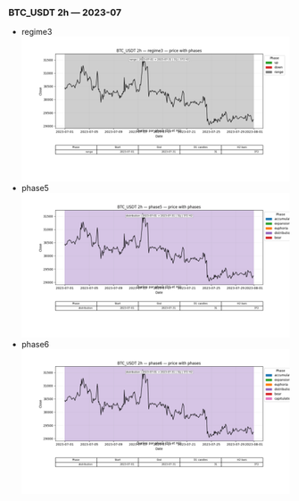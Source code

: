 ### BTC_USDT 2h — 2023-07

- regime3
![BTC_USDT_2h_regime3_2023-07_phase_price.png](outputs/fourier/phase_monthly/BTC_USDT/2h/2023/2023-07/BTC_USDT_2h_regime3_2023-07_phase_price.png)
- phase5
![BTC_USDT_2h_phase5_2023-07_phase_price.png](outputs/fourier/phase_monthly/BTC_USDT/2h/2023/2023-07/BTC_USDT_2h_phase5_2023-07_phase_price.png)
- phase6
![BTC_USDT_2h_phase6_2023-07_phase_price.png](outputs/fourier/phase_monthly/BTC_USDT/2h/2023/2023-07/BTC_USDT_2h_phase6_2023-07_phase_price.png)